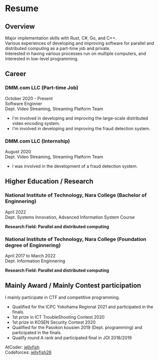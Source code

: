# Resume

## Overview
Major implementation skills with Rust, C#, Go, and C++.  
Various experiences of developing and improving software for parallel and distributed computing as a part-time job and private.  
Interested in having various processes run on multiple computers, and interested in low-level programming.  

## Career

### DMM.com LLC (Part-time Job)
October 2020 - Present  
Software Enginner  
Dept. Video Streaming, Streaming Platform Team

- I'm involved in developing and improving the large-scale distributed video encoding system.
- I'm involved in developing and improving the fraud detection system.

### DMM.com LLC (Internship)
August 2020  
Dept. Video Streaming, Streaming Platform Team

- I was involved in the development of a fraud detection system.

## Higher Education / Research

### National Institute of Technology, Nara College (Bachelor of Enginnering)
April 2022  
Dept. Systems Innovation, Advanced Information System Course

**Research Field: Parallel and distributed computing**

### National Institute of Technology, Nara College (Foundation degree of Enginnering)
April 2017 to March 2022  
Dept. Information Enginnering

**Research Field: Parallel and distributed computing**

## Mainly Award / Mainly Contest participation
I mainly participate in CTF and competitive programming.

- Qualified for the ICPC Yokohama Regional 2021 and participated in the finals.
- 1st prize in ICT TroubleShooting Contest 2020
- 1st prize in KOSEN Security Contest 2020
- Qualified for the Pasokon kousien 2019 (Dept. programming) and participated in the finals.
- Qualify round A rank and participated final in JOI 2018/2019

AtCoder: [jellyfish](https://atcoder.jp/users/jellyfish)  
Codeforces: [jellyfish26](https://codeforces.com/profile/jellyfish26)
